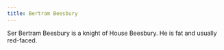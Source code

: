 ```yaml
---
title: Bertram Beesbury
---
```


Ser Bertram Beesbury is a knight of House Beesbury. He is fat and usually red-faced.


